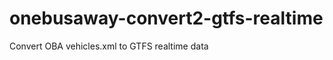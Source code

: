 onebusaway-convert2-gtfs-realtime
=================================

Convert OBA vehicles.xml to GTFS realtime data
